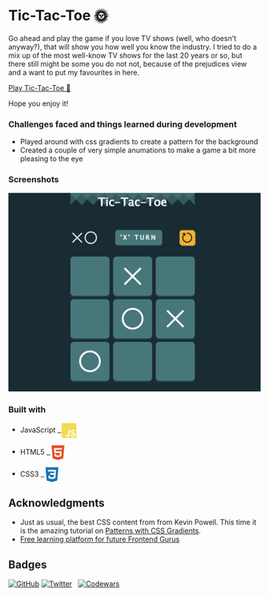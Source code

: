 # Tic-Tac-Toe 🌞

Go ahead and play the game if you love TV shows (well, who doesn't anyway?), that will show you how well you know the industry.
I tried to do a mix up of the most well-know TV shows for the last 20 years or so, but there still might be some you do not not, because of the prejudices view and a want to put my favourites in here.

[Play Tic-Tac-Toe 🎲](https://grinushka.github.io/tic-tac-toe/)

Hope you enjoy it!

### Challenges faced and things learned during development

- Played around with css gradients to create a pattern for the background
- Created a couple of very simple anumations to make a game a bit more pleasing to the eye

### Screenshots

![Gama preview](/tic-tac-toe-preview.png)

### Built with

- JavaScript
  <a href="https://developer.mozilla.org/ru/docs/Learn/Getting_started_with_the_web/CSS_basics" target="_blank" rel="noreferrer"> &nbsp; <img src="https://github.com/devicons/devicon/blob/1119b9f84c0290e0f0b38982099a2bd027a48bf1/icons/javascript/javascript-plain.svg" alt="javascript" width="30" height="30" align="center"/> </a>

- HTML5
  <a href="https://developer.mozilla.org/ru/docs/Web/HTML" target="_blank" rel="noreferrer"> &nbsp; <img src="https://github.com/devicons/devicon/blob/1119b9f84c0290e0f0b38982099a2bd027a48bf1/icons/html5/html5-plain.svg" alt="html" width="30" height="30" align="center"/> </a>

- CSS3
  <a href="https://developer.mozilla.org/ru/docs/Web/JavaScript" target="_blank" rel="noreferrer"> &nbsp; <img src="https://github.com/devicons/devicon/blob/1119b9f84c0290e0f0b38982099a2bd027a48bf1/icons/css3/css3-plain.svg" alt="css" width="30" height="30" align="center"/> </a>

## Acknowledgments

- Just as usual, the best CSS content from from Kevin Powell. This time it is the amazing tutorial on [Patterns with CSS Gradients](https://www.youtube.com/watch?v=mXrBC_mZfTw).
- [Free learning platform for future Frontend Gurus](https://www.theodinproject.com/)

## Badges

[![GitHub](https://img.shields.io/github/followers/grinushka?style=social)](https://github.com/grinushka)
[![Twitter](https://img.shields.io/twitter/follow/grinushka)](https://twitter.com/grinushka)
&nbsp;
[![Codewars](https://img.shields.io/badge/Codewars-grinushka-red)](https://www.codewars.com/users/grinushka)
